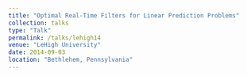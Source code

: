 ```yaml
---
title: "Optimal Real-Time Filters for Linear Prediction Problems"
collection: talks
type: "Talk"
permalink: /talks/lehigh14
venue: "LeHigh University"
date: 2014-09-03
location: "Bethlehem, Pennsylvania"
---
```

